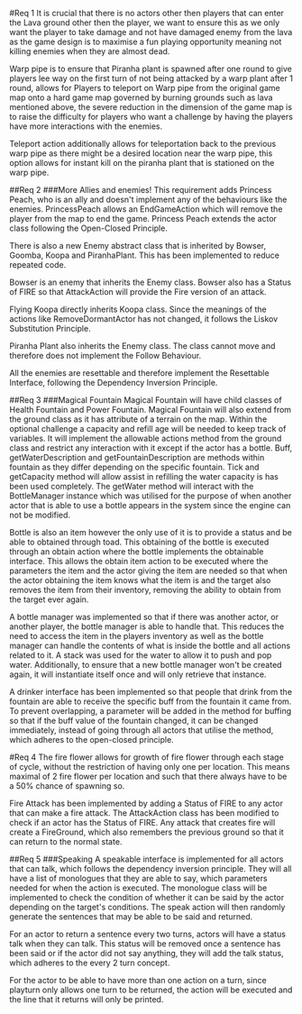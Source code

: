 #Req 1
It is crucial that there is no actors other then players that can enter the Lava ground other then the player, we want
to ensure this as we only want the player to take damage and not have damaged enemy from the lava as the game design is
to maximise a fun playing opportunity meaning not killing enemies when they are almost dead.

Warp pipe is to ensure that Piranha plant is spawned after one round to give players lee way on the first turn of not
being attacked by a warp plant after 1 round, allows for Players to teleport on Warp pipe from the original game map
onto a hard game map governed by burning grounds such as lava mentioned above, the severe reduction in the dimension of
the game map is to raise the difficulty for players who want a challenge by having the players have more interactions with
the enemies.

Teleport action additionally allows for teleportation back to the previous warp pipe as there might be a desired location
near the warp pipe, this option allows for instant kill on the piranha plant that is stationed on the warp pipe.

##Req 2
###More Allies and enemies!
This requirement adds Princess Peach, who is an ally and doesn't implement any of the behaviours like the enemies.
PrincessPeach allows an EndGameAction which will remove the player from the map to end the game. Princess Peach extends
the actor class following the Open-Closed Principle.

There is also a new Enemy abstract class that is inherited by Bowser, Goomba, Koopa and PiranhaPlant.
This has been implemented to reduce repeated code.

Bowser is an enemy that inherits the Enemy class. Bowser also has a Status of FIRE
so that AttackAction will provide the Fire version of an attack.

Flying Koopa directly inherits Koopa class. Since the meanings of the actions like RemoveDormantActor has not changed,
it follows the Liskov Substitution Principle.

Piranha Plant also inherits the Enemy class. The class cannot move and therefore does not implement the Follow 
Behaviour.

All the enemies are resettable and therefore implement the Resettable Interface, following the Dependency Inversion
Principle.

##Req 3
###Magical Fountain
Magical Fountain will have child classes of Health Fountain and Power Fountain. Magical Fountain will also extend from
the ground class as it has attribute of a terrain on the map. Within the optional challenge a capacity and refill age
will be needed to keep track of variables. It will implement the allowable actions method from the ground class and
restrict any interaction with it except if the actor has a bottle. Buff, getWaterDescription and getFountainDescription
are methods within fountain as they differ depending on the specific fountain. Tick and getCapacity method will allow
assist in refilling the water capacity is has been used completely. The getWater method will interact with the
BottleManager instance which was utilised for the purpose of when another actor that is able to use a bottle appears in
the system since the engine can not be modified.

Bottle is also an item however the only use of it is to provide a status and be able to obtained through toad. This
obtaining of the bottle is executed through an obtain action where the bottle implements the obtainable interface.
This allows the obtain item action to be executed where the parameters the item and the actor giving the item are needed
so that when the actor obtaining the item knows what the item is and the target also removes the item from their inventory,
removing the ability to obtain from the target ever again.

A bottle manager was implemented so that if there was another actor, or another player, the bottle manager is able to
handle that. This reduces the need to access the item in the players inventory as well as the bottle manager can handle
the contents of what is inside the bottle and all actions related to it. A stack was used for the water to allow it to
push and pop water. Additionally, to ensure that a new bottle manager won't be created again, it will instantiate itself
once and will only retrieve that instance.

A drinker interface has been implemented so that people that drink from the fountain are able to receive the specific buff
from the fountain it came from. To prevent overlapping, a parameter will be added in the method for buffing so that if the
buff value of the fountain changed, it can be changed immediately, instead of going through all actors that utilise the
method, which adheres to the open-closed principle.

#Req 4
The fire flower allows for growth of fire flower through each stage of cycle, without the restriction of having only one
per location. This means maximal of 2 fire flower per location and such that there always have to be a 50% chance of
spawning so.

Fire Attack has been implemented by adding a Status of FIRE to any actor that can make a fire attack.
The AttackAction class has been modified to check if an actor has the Status of FIRE.
Any attack that creates fire will create a FireGround, which also remembers the previous ground so that it can
return to the normal state.

##Req 5
###Speaking
A speakable interface is implemented for all actors that can talk, which follows the dependency inversion principle.
They will all have a list of monologues that they are able to say, which parameters needed for when the action is executed.
The monologue class will be implemented to check the condition of whether it can be said by the actor
depending on the target's conditions. The speak action will then randomly generate the sentences that may be able to be
said and returned.

For an actor to return a sentence every two turns, actors will have a status talk when they can talk. This status will
be removed once a sentence has been said or if the actor did not say anything, they will add the talk status, which
adheres to the every 2 turn concept.

For the actor to be able to have more than one action on a turn, since playturn only allows one turn to be returned,
the action will be executed and the line that it returns will only be printed.


